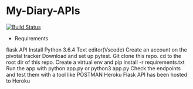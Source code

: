 # My-Diary-APIs

[![Build Status](https://travis-ci.com/fennilah/My-Diary-API.svg?branch=develop)](https://travis-ci.com/fennilah/My-Diary-API)






* Requirements

flask API
Install Python 3.6.4
Text editor(Vscode)
Create an account on the pivotal tracker
Download and set up pytest.
Git clone this repo.
cd to the root dir of this repo.
Create a virtual env and pip install -r requirements.txt
Run the app with python app.py or python3 app.py
Check the endpoints and test them with a tool like POSTMAN
Heroku
Flask API has been hosted to Heroku
